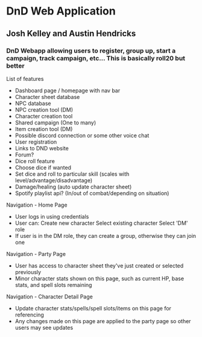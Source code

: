 # DnD Web Application
## Josh Kelley and Austin Hendricks

### DnD Webapp allowing users to register, group up, start a campaign, track campaign, etc… This is basically roll20 but better

List of features
- Dashboard page / homepage with nav bar
- Character sheet database
- NPC database
- NPC creation tool (DM)
- Character creation tool
- Shared campaign (One to many)
- Item creation tool (DM)
- Possible discord connection or some other voice chat
- User registration
- Links to DND website
- Forum?
- Dice roll feature 
- Choose dice if wanted
- Set dice and roll to particular skill (scales with level/advantage/disadvantage)
- Damage/healing (auto update character sheet)
- Spotify playlist api? (In/out of combat/depending on situation)

Navigation - Home Page
- User logs in using credentials
- User can:
	Create new character
	Select existing character
	Select 'DM' role
- If user is in the DM role, they can create a group, otherwise they can join one

Navigation - Party Page
- User has access to character sheet they've just created or selected previously
- Minor character stats shown on this page, such as current HP, base stats, and spell slots remaining

Navigation - Character Detail Page
- Update character stats/spells/spell slots/items on this page for referencing
- Any changes made on this page are applied to the party page so other users may see updates